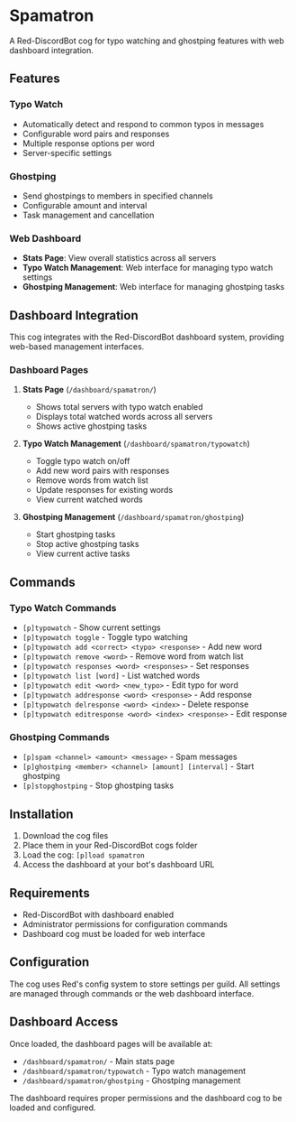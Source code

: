 # Spamatron

A Red-DiscordBot cog for typo watching and ghostping features with web dashboard integration.

## Features

### Typo Watch
- Automatically detect and respond to common typos in messages
- Configurable word pairs and responses
- Multiple response options per word
- Server-specific settings

### Ghostping
- Send ghostpings to members in specified channels
- Configurable amount and interval
- Task management and cancellation

### Web Dashboard
- **Stats Page**: View overall statistics across all servers
- **Typo Watch Management**: Web interface for managing typo watch settings
- **Ghostping Management**: Web interface for managing ghostping tasks

## Dashboard Integration

This cog integrates with the Red-DiscordBot dashboard system, providing web-based management interfaces.

### Dashboard Pages

1. **Stats Page** (`/dashboard/spamatron/`)
   - Shows total servers with typo watch enabled
   - Displays total watched words across all servers
   - Shows active ghostping tasks

2. **Typo Watch Management** (`/dashboard/spamatron/typowatch`)
   - Toggle typo watch on/off
   - Add new word pairs with responses
   - Remove words from watch list
   - Update responses for existing words
   - View current watched words

3. **Ghostping Management** (`/dashboard/spamatron/ghostping`)
   - Start ghostping tasks
   - Stop active ghostping tasks
   - View current active tasks

## Commands

### Typo Watch Commands
- `[p]typowatch` - Show current settings
- `[p]typowatch toggle` - Toggle typo watching
- `[p]typowatch add <correct> <typo> <response>` - Add new word
- `[p]typowatch remove <word>` - Remove word from watch list
- `[p]typowatch responses <word> <responses>` - Set responses
- `[p]typowatch list [word]` - List watched words
- `[p]typowatch edit <word> <new_typo>` - Edit typo for word
- `[p]typowatch addresponse <word> <response>` - Add response
- `[p]typowatch delresponse <word> <index>` - Delete response
- `[p]typowatch editresponse <word> <index> <response>` - Edit response

### Ghostping Commands
- `[p]spam <channel> <amount> <message>` - Spam messages
- `[p]ghostping <member> <channel> [amount] [interval]` - Start ghostping
- `[p]stopghostping` - Stop ghostping tasks

## Installation

1. Download the cog files
2. Place them in your Red-DiscordBot cogs folder
3. Load the cog: `[p]load spamatron`
4. Access the dashboard at your bot's dashboard URL

## Requirements

- Red-DiscordBot with dashboard enabled
- Administrator permissions for configuration commands
- Dashboard cog must be loaded for web interface

## Configuration

The cog uses Red's config system to store settings per guild. All settings are managed through commands or the web dashboard interface.

## Dashboard Access

Once loaded, the dashboard pages will be available at:
- `/dashboard/spamatron/` - Main stats page
- `/dashboard/spamatron/typowatch` - Typo watch management
- `/dashboard/spamatron/ghostping` - Ghostping management

The dashboard requires proper permissions and the dashboard cog to be loaded and configured. 